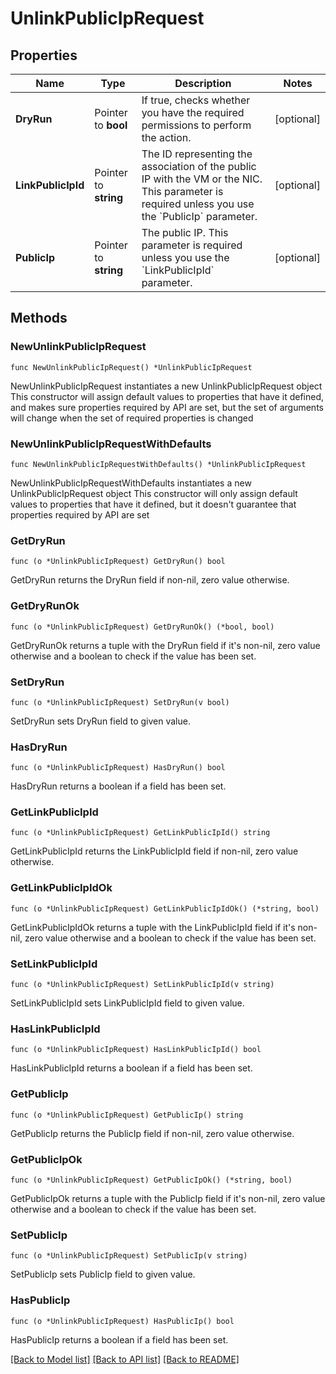 # UnlinkPublicIpRequest

## Properties

Name | Type | Description | Notes
------------ | ------------- | ------------- | -------------
**DryRun** | Pointer to **bool** | If true, checks whether you have the required permissions to perform the action. | [optional] 
**LinkPublicIpId** | Pointer to **string** | The ID representing the association of the public IP with the VM or the NIC. This parameter is required unless you use the &#x60;PublicIp&#x60; parameter. | [optional] 
**PublicIp** | Pointer to **string** | The public IP. This parameter is required unless you use the &#x60;LinkPublicIpId&#x60; parameter. | [optional] 

## Methods

### NewUnlinkPublicIpRequest

`func NewUnlinkPublicIpRequest() *UnlinkPublicIpRequest`

NewUnlinkPublicIpRequest instantiates a new UnlinkPublicIpRequest object
This constructor will assign default values to properties that have it defined,
and makes sure properties required by API are set, but the set of arguments
will change when the set of required properties is changed

### NewUnlinkPublicIpRequestWithDefaults

`func NewUnlinkPublicIpRequestWithDefaults() *UnlinkPublicIpRequest`

NewUnlinkPublicIpRequestWithDefaults instantiates a new UnlinkPublicIpRequest object
This constructor will only assign default values to properties that have it defined,
but it doesn't guarantee that properties required by API are set

### GetDryRun

`func (o *UnlinkPublicIpRequest) GetDryRun() bool`

GetDryRun returns the DryRun field if non-nil, zero value otherwise.

### GetDryRunOk

`func (o *UnlinkPublicIpRequest) GetDryRunOk() (*bool, bool)`

GetDryRunOk returns a tuple with the DryRun field if it's non-nil, zero value otherwise
and a boolean to check if the value has been set.

### SetDryRun

`func (o *UnlinkPublicIpRequest) SetDryRun(v bool)`

SetDryRun sets DryRun field to given value.

### HasDryRun

`func (o *UnlinkPublicIpRequest) HasDryRun() bool`

HasDryRun returns a boolean if a field has been set.

### GetLinkPublicIpId

`func (o *UnlinkPublicIpRequest) GetLinkPublicIpId() string`

GetLinkPublicIpId returns the LinkPublicIpId field if non-nil, zero value otherwise.

### GetLinkPublicIpIdOk

`func (o *UnlinkPublicIpRequest) GetLinkPublicIpIdOk() (*string, bool)`

GetLinkPublicIpIdOk returns a tuple with the LinkPublicIpId field if it's non-nil, zero value otherwise
and a boolean to check if the value has been set.

### SetLinkPublicIpId

`func (o *UnlinkPublicIpRequest) SetLinkPublicIpId(v string)`

SetLinkPublicIpId sets LinkPublicIpId field to given value.

### HasLinkPublicIpId

`func (o *UnlinkPublicIpRequest) HasLinkPublicIpId() bool`

HasLinkPublicIpId returns a boolean if a field has been set.

### GetPublicIp

`func (o *UnlinkPublicIpRequest) GetPublicIp() string`

GetPublicIp returns the PublicIp field if non-nil, zero value otherwise.

### GetPublicIpOk

`func (o *UnlinkPublicIpRequest) GetPublicIpOk() (*string, bool)`

GetPublicIpOk returns a tuple with the PublicIp field if it's non-nil, zero value otherwise
and a boolean to check if the value has been set.

### SetPublicIp

`func (o *UnlinkPublicIpRequest) SetPublicIp(v string)`

SetPublicIp sets PublicIp field to given value.

### HasPublicIp

`func (o *UnlinkPublicIpRequest) HasPublicIp() bool`

HasPublicIp returns a boolean if a field has been set.


[[Back to Model list]](../README.md#documentation-for-models) [[Back to API list]](../README.md#documentation-for-api-endpoints) [[Back to README]](../README.md)


